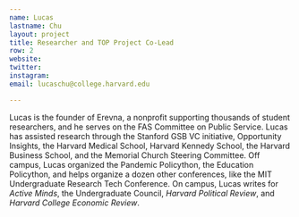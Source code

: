 ```yaml
---
name: Lucas
lastname: Chu
layout: project
title: Researcher and TOP Project Co-Lead
row: 2
website:
twitter:
instagram:
email: lucaschu@college.harvard.edu 

---
```


Lucas is the founder of Erevna, a nonprofit supporting thousands of student researchers, and he serves on the FAS Committee on Public Service. Lucas has assisted research through the Stanford GSB VC initiative, Opportunity Insights, the Harvard Medical School, Harvard Kennedy School, the Harvard Business School, and the Memorial Church Steering Committee. Off campus, Lucas organized the Pandemic Policython, the Education Policython, and helps organize a dozen other conferences, like the MIT Undergraduate Research Tech Conference. On campus, Lucas writes for *Active Minds*, the Undergraduate Council, *Harvard Political Review*, and *Harvard College Economic Review*.
